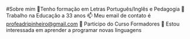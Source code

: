 #Sobre mim
 🌱Tenho formação em Letras Português/Inglês e Pedagogia
💞️ Trabalho na Educação a 33 anos
📫 Meu email de contato é profeadripinheiro@gmail.com
 👋 Participo do Curso Formadores 
 👀 Estou interessada em aprender a programar novas linguagens
 

